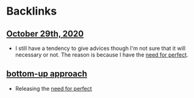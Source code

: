 
# Backlinks
## [October 29th, 2020](<October 29th, 2020.md>)
- I still have a tendency to give advices though I'm not sure that it will necessary or not. The reason is because I have the [need for perfect](<need for perfect.md>).

## [bottom-up approach](<bottom-up approach.md>)
- Releasing the [need for perfect](<need for perfect.md>)

